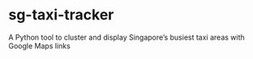 # sg-taxi-tracker
A Python tool to cluster and display Singapore’s busiest taxi areas with Google Maps links
